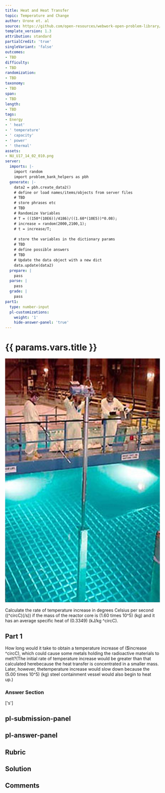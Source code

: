 ```yaml
---
title: Heat and Heat Transfer
topic: Temperature and Change
author: Urone et. al
source: https://github.com/open-resources/webwork-open-problem-library/tree/master/Contrib/BrockPhysics/College_Physics_Urone/14.Heat_and_Heat_Transfer/14-02.Temperature_and_Change/NU_U17_14_02_010.pg
template_version: 1.3
attribution: standard
partialCredit: 'true'
singleVariant: 'false'
outcomes:
- TBD
difficulty:
- TBD
randomization:
- TBD
taxonomy:
- TBD
span:
- TBD
length:
- TBD
tags:
- Energy
- ' heat'
- ' temperature'
- ' capacity'
- ' power'
- ' thermal'
assets:
- NU_U17_14_02_010.png
server:
  imports: |-
    import random
    import problem_bank_helpers as pbh
  generate: |-
    data2 = pbh.create_data2()
    # define or load names/items/objects from server files
    # TBD
    # store phrases etc
    # TBD
    # Randomize Variables
    # T = ((150*(10E6))/4186)/((1.60*(10E5))*0.08);
    # increase = random(2000,2100,1);
    # t = increase/T;

    # store the variables in the dictionary params
    # TBD
    # define possible answers
    # TBD
    # Update the data object with a new dict
    data.update(data2)
  prepare: |
    pass
  parse: |
    pass
  grade: |
    pass
part1:
  type: number-input
  pl-customizations:
    weight: '1'
    hide-answer-panel: 'true'
---
```


# {{ params.vars.title }} 

![Nuclear Reactor.](NU_U17_14_02_010.png)

Calculate the rate of temperature increase in degrees Celsius per second ((^circC)(/s)) if the mass of the reactor core is (1.60 times 10^5) (kg) and it has an average specific heat of (0.3349) (kJ/kg ^circC).

## Part 1 
How long would it take to obtain a temperature increase of ($increase ^circC), which could cause some metals holding the radioactive materials to melt?(The initial rate of temperature increase would be greater than that calculated herebecause the heat transfer is concentrated in a smaller mass. Later, however, thetemperature increase would slow down because the (5.00 times 10^5) (kg) steel containment vessel would also begin to heat up.) 


 ### Answer Section
['s']

## pl-submission-panel 


## pl-answer-panel 


## Rubric 


## Solution 


## Comments 


